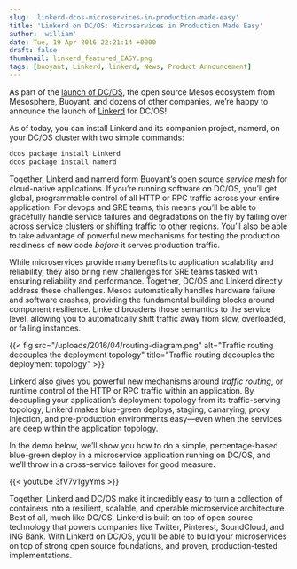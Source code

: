 ```yaml
---
slug: 'linkerd-dcos-microservices-in-production-made-easy'
title: 'Linkerd on DC/OS: Microservices in Production Made Easy'
author: 'william'
date: Tue, 19 Apr 2016 22:21:14 +0000
draft: false
thumbnail: linkerd_featured_EASY.png
tags: [buoyant, Linkerd, linkerd, News, Product Announcement]
---
```


As part of the [launch of DC/OS](http://dcos.io/), the open source Mesos
ecosystem from Mesosphere, Buoyant, and dozens of other companies, we’re happy
to announce the launch of [Linkerd](https://linkerd.io/) for DC/OS!

As of today, you can install Linkerd and its companion project, namerd, on your
DC/OS cluster with two simple commands:

```bash
dcos package install Linkerd
dcos package install namerd
```

Together, Linkerd and namerd form Buoyant’s open source *service mesh* for
cloud-native applications. If you’re running software on DC/OS, you’ll get
global, programmable control of all HTTP or RPC traffic across your entire
application. For devops and SRE teams, this means you’ll be able to gracefully
handle service failures and degradations on the fly by failing over across
service clusters or shifting traffic to other regions. You’ll also be able to
take advantage of powerful new mechanisms for testing the production readiness
of new code *before* it serves production traffic.

While microservices provide many benefits to application scalability and
reliability, they also bring new challenges for SRE teams tasked with ensuring
reliability and performance. Together, DC/OS and Linkerd directly address these
challenges. Mesos automatically handles hardware failure and software crashes,
providing the fundamental building blocks around component resilience. Linkerd
broadens those semantics to the service level, allowing you to automatically
shift traffic away from slow, overloaded, or failing instances.

{{< fig
  src="/uploads/2016/04/routing-diagram.png"
  alt="Traffic routing decouples the deployment topology"
  title="Traffic routing decouples the deployment topology" >}}

Linkerd also gives you powerful new mechanisms around _traffic routing_, or
runtime control of the HTTP or RPC traffic within an application. By decoupling
your application’s deployment topology from its traffic-serving topology,
Linkerd makes blue-green deploys, staging, canarying, proxy injection, and
pre-production environments easy—even when the services are deep within the
application topology.

In the demo below, we’ll show you how to do a simple, percentage-based
blue-green deploy in a microservice application running on DC/OS, and we’ll
throw in a cross-service failover for good measure.

{{< youtube 3fV7v1gyYms >}}

Together, Linkerd and DC/OS make it incredibly easy to turn a collection of
containers into a resilient, scalable, and operable microservice architecture.
Best of all, much like DC/OS, Linkerd is built on top of open source technology
that powers companies like Twitter, Pinterest, SoundCloud, and ING Bank. With
Linkerd on DC/OS, you’ll be able to build your microservices on top of strong
open source foundations, and proven, production-tested implementations.
